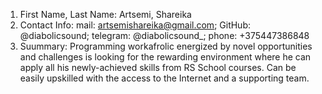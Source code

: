 1. First Name, Last Name: Artsemi, Shareika
2. Contact Info: mail: artsemishareika@gmail.com; GitHub: @diabolicsound; telegram: @diabolicsound_; phone: +375447386848 
3. Suummary: Programming workafrolic energized by novel opportunities and challenges is looking for the rewarding environment where he can apply all his newly-achieved skills from RS School courses. Can be easily upskilled with the access to the Internet and a supporting team.
